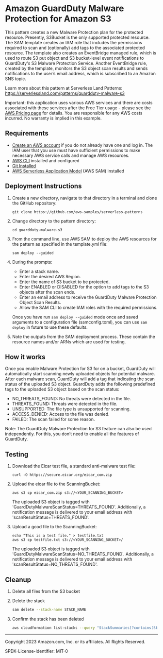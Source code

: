 # Amazon GuardDuty Malware Protection for Amazon S3

This pattern creates a new Malware Protection plan for the protected resource. Presently, S3Bucket is the only supported protected resource. The SAM template creates an IAM role that includes the permissions required to scan and (optionally) add tags to the associated protected resource. The template also creates an EventBridge managed rule, which is used to route S3 put object and S3 bucket-level event notifications to GuardDuty's S3 Malware Protection Service. Another EventBridge rule, created by the template, monitors the S3 object scan results and sends notifications to the user’s email address, which is subscribed to an Amazon SNS topic.

Learn more about this pattern at Serverless Land Patterns: https://serverlessland.com/patterns/guardduty-malware-s3

Important: this application uses various AWS services and there are costs associated with these services after the Free Tier usage - please see the [AWS Pricing page](https://aws.amazon.com/pricing/) for details. You are responsible for any AWS costs incurred. No warranty is implied in this example.

## Requirements

* [Create an AWS account](https://portal.aws.amazon.com/gp/aws/developer/registration/index.html) if you do not already have one and log in. The IAM user that you use must have sufficient permissions to make necessary AWS service calls and manage AWS resources.
* [AWS CLI](https://docs.aws.amazon.com/cli/latest/userguide/install-cliv2.html) installed and configured
* [Git Installed](https://git-scm.com/book/en/v2/Getting-Started-Installing-Git)
* [AWS Serverless Application Model](https://docs.aws.amazon.com/serverless-application-model/latest/developerguide/serverless-sam-cli-install.html) (AWS SAM) installed

## Deployment Instructions

1. Create a new directory, navigate to that directory in a terminal and clone the GitHub repository:
    ``` 
    git clone https://github.com/aws-samples/serverless-patterns
    ```
1. Change directory to the pattern directory:
    ```
    cd guardduty-malware-s3
    ```
1. From the command line, use AWS SAM to deploy the AWS resources for the pattern as specified in the template.yml file:
    ```
    sam deploy --guided
    ```
1. During the prompts:
    * Enter a stack name.
    * Enter the desired AWS Region.
    * Enter the name of S3 bucket to be protected.
    * Enter ENABLED or DISABLED for the option to add tags to the S3 objects after the scan ends.
    * Enter an email address to receive the GuardDuty Malware Protection Object Scan Results.
    * Allow the SAM CLI to create IAM roles with the required permissions.

    Once you have run `sam deploy --guided` mode once and saved arguments to a configuration file (samconfig.toml), you can use `sam deploy` in future to use these defaults.

1. Note the outputs from the SAM deployment process. These contain the resource names and/or ARNs which are used for testing.

## How it works
Once you enable Malware Protection for S3 for on a bucket, GuardDuty will automatically start scanning newly uploaded objects for potential malware.
After each malware scan, GuardDuty will add a tag that indicating the scan status of the uploaded S3 object.
GuardDuty adds the following predefined tags to the uploaded S3 object based on the scan status:

* NO_THREATS_FOUND: No threats were detected in the file.
* THREATS_FOUND: Threats were detected in the file.
* UNSUPPORTED: The file type is unsupported for scanning.
* ACCESS_DENIED: Access to the file was denied.
* FAILED: The scan failed for some reason.

Note: The GuardDuty Malware Protection for S3 feature can also be used independently. For this, you don’t need to enable all the features of GuardDuty.

## Testing
1. Download the Eicar test file, a standard anti-malware test file:
    ``` 
    curl -O https://secure.eicar.org/eicar_com.zip
    ```
1. Upload the eicar file to the ScanningBucket:
    ```
    aws s3 cp eicar_com.zip s3://<YOUR_SCANNING_BUCKET>
    ```
   The uploaded S3 object is tagged with 'GuardDutyMalwareScanStatus=THREATS_FOUND'. Additionally, a notification message is delivered to your email 
   address with 'scanResultStatus=THREATS_FOUND'.
   
1. Upload a good file to the ScanningBucket:
    ```
    echo "This is a test file." > testfile.txt
    aws s3 cp testfile.txt s3://<YOUR_SCANNING_BUCKET>/
    ```
   The uploaded S3 object is tagged with 'GuardDutyMalwareScanStatus=NO_THREATS_FOUND'. Additionally, a notification message is delivered to your email 
   address with 'scanResultStatus=NO_THREATS_FOUND'.
   
## Cleanup
1. Delete all files from the S3 bucket
    
1. Delete the stack
    ```bash
    sam delete --stack-name STACK_NAME
    ```
1. Confirm the stack has been deleted
    ```bash
    aws cloudformation list-stacks --query "StackSummaries[?contains(StackName,'STACK_NAME')].StackStatus"
    ```
----
Copyright 2023 Amazon.com, Inc. or its affiliates. All Rights Reserved.

SPDX-License-Identifier: MIT-0
